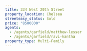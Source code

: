 ```yaml
---
title: 334 West 20th Street
property_location: Chelsea
streeteasy_status: Sold
price: "8500000"
agents:
  - /agents/garfield/matthew-lesser
  - /agents/garfield/ravi-kantha
property_type: Multi-Family
---
```

